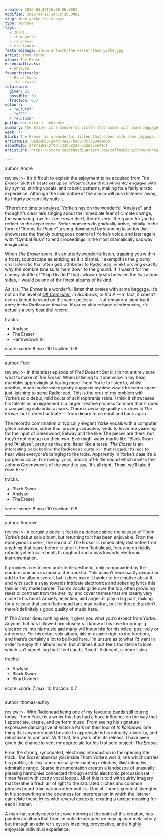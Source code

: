 ```yaml
---
created: 2016-03-30T16:00:06.000Z
modified: 2018-03-11T14:19:36.000Z
slug: thom-yorke-the-eraser
type: reviews
tags:
  - 2000s
  - thom yorke
  - radiohead
  - electronic
featuredimage: album-artwork/the-eraser-thom-yorke.jpg
artist: Thom Yorke
album: The Eraser
essentialtracks:
  - Analyse
favouritetracks:
  - Black Swan
  - The Eraser
totalscore:
  given: 21
  possible: 30
  fraction: 0.7
colours:
  - "#0f0f0f"
  - "#FFF"
  - "#ed1a36"
pullquote: Erratic ambience
summary: The Eraser is a wonderful listen that comes with some baggage. It’s not on the level of OK Computer, In Rainbows, or Kid A — in fact, it doesn’t even attempt to stand on the same pedestal — but remains a significant entry in the Radiohead timeline.
week: 47
blurb: The Eraser is a wonderful listen that comes with some baggage. If you’re able to handle its intensity, it’s actually a very beautiful record.
artistMBID: 8ed2e0b3-aa4c-4e13-bec3-dc7393ed4d6b
albumMBID: 2a971a81-2f4d-333b-8327-8b2d73c649cf
artistLink: https://store.wasteheadquarters.com/collections/thom-yorke-atoms-for-peace/

---
```


author: André

review: >-
  It’s difficult to explain the enjoyment to be acquired from *The Eraser*. Skittish beats set up an infrastructure that awkwardly engages with icy synths, stirring vocals, and robotic patterns, making for a fairly erratic experience. Although the cold nature of the album will push listeners away, its fidgety personality suits it. 
  
  ‘There’s no time to analyse,’ Yorke sings on the wonderful “Analyse”, and though it’s clear he’s singing about the immediate fear of climate change, the words ring true for *The Eraser* itself; there’s very little space for you to reflect on the experience. Softer moments do gradually arrive, initially in the form of “Atoms for Peace”, a song dominated by stunning falsettos that showcases the frankly outrageous control of Yorke’s voice, and later again with “Cymbal Rush” to end proceedings in the most dramatically sad way imaginable. 
  
  When *The Eraser* soars, it’s an utterly wonderful listen, trapping you within a frosty soundscape as enticing as it is dismal. It exemplifies the gloomy characteristic that often gets attributed to [Radiohead](/reviews/radiohead-a-moon-shaped-pool/), whilst proving exactly why this sombre tone suits them down to the ground. If it wasn’t for the clumsy shuffle of “Skip Divided” that awkwardly sits between the two album sides, it would be one of the finest albums of its kind. 
  
  As it is, *The Eraser* is a wonderful listen that comes with some baggage. It’s not on the level of [*OK Computer*](/reviews/radiohead-ok-computer/), *In Rainbows*, or *Kid A* — in fact, it doesn’t even attempt to stand on the same pedestal — but remains a significant entry in the Radiohead timeline. If you’re able to handle its intensity, it’s actually a very beautiful record.

tracks:
  - Analyse
  - ­The Eraser
  - ­Harrowdown Hill

score:
  score: 8
  max: 10
  fraction: 0.8

---
author: Fred

review: >-
  In this latest episode of *Fred Doesn’t Get It*, I’m not entirely sure what to make of *The Eraser*. When listening to it one voice in my head mumbles approvingly at having more Thom Yorke to listen to, whilst another, much louder voice gently suggests my time would be better spent just listening to some Radiohead. This is the crux of my problem with Yorke’s solo debut, mild bouts of schizophrenia aside. I think it showcases his talents as an ingredient in a larger creative process far more than it does a compelling solo artist at work. There is certainly quality on show in *The Eraser*, but it does fluctuate — from dreary to cerebral and back again. 
  
  The record’s combination of typically elegant Yorke vocals with a computer glitch ambience, rather than proving seductive, tends to leave me yearning for the input of Greenwood, Selway and the like. The pieces are there, but they’re not enough on their own. Even high-water marks like “Black Swan and “Analyse”, pretty as they are, listen like a tease. *The Eraser* is an interesting peek behind the Radiohead curtain in that regard. It’s nice to hear what everyone’s bringing to the table. Apparently in Yorke’s case it’s a gorgeous voice, burrowing lyrics, and an off-kilter sound which invites the Johnny Greenwood’s of the world to say, ‘It’s all right, Thom, we’ll take it from here.’

tracks:
  - Black Swan
  - ­Analyse
  - ­The Eraser

score:
  score: 6
  max: 10
  fraction: 0.6

---
author: Andrew

review: >-
  It certainly doesn’t feel like a decade since the release of Thom Yorke’s debut solo album, but returning to it has been enjoyable. From the eponymous opener, the sound of *The Eraser* is immediately distinctive from anything that came before or after it from Radiohead, focusing on rigidly robotic yet intricate beats throughout and a bias towards electronic instrumentation. 
  
  It provides a restrained and sterile aesthetic, only compounded by the sombre tone across most of the tracklist. This doesn’t necessarily detract or add to the album overall, but it does make it harder to be emotive about it, and with such a sway towards intricate electronica and sobering lyrics this task is only made harder. Thom’s vocals glide over the top, often providing relief or contrast from the sterility, and cover themes that are clearly very close to his heart. Anxiety, rejection, and anger all play a big part, making for a release that even Radiohead fans may balk at, but for those that don’t, there’s definitely a good quality of music here. 
  
  If *The Eraser* does nothing else, it gives you what you’d expect from Yorke. Anyone that has followed him closely will know of his love for bringing electronics into his music and many will know him for his voice, positively or otherwise. For his debut solo album, this mix came right to the forefront, and there’s certainly a lot to be liked here. I’m unsure as to what I’d want in order to enjoy this album more, but at times it just feels too sterile to love, which isn’t something that I feel can be ‘fixed.’ A decent, sombre listen.

tracks:
  - Analyse
  - ­Black Swan
  - ­Skip Divided

score:
  score: 7
  max: 10
  fraction: 0.7

---
author: thomas-ashby

review: >-
  With Radiohead being one of my favourite bands still touring today, Thom Yorke is a writer that has had a huge influence on the way that I appreciate, create, and perform music. From seeing his signature expressive dancing live at Victoria Park on their tour of *In Rainbows*, one thing that anyone should be able to appreciate is his integrity, diversity, and reluctance to conform. With that, ten years after its release, I have been given the chance to vent my appreciate for his first solo project; *The Eraser*.

  From the strong, syncopated, electronic introduction in the opening title track, *The Eraser* absorbs you inside Thom Yorke’s world, one which carries his prolific, chilling, and unusually enchanting melodies, illustrating his admirable range. Sparse instrumentation creates a landscape of unusually pleasing harmonies connected through erratic electronic percussion (at times fused with scatty vocal loops). All of this is told with quirky imagery that breathe a fresh air of light to the saturated cliches and common phrases heard from various other writers. One of Thom’s greatest strengths in his songwriting is the openness for interpretation in which the listener can relate these lyrics with several contexts, creating a unique meaning for each listener. 
  
  A man that surely needs to prove nothing at the point of this creation, has painted an album that from an outside perspective may appear melancholy but through an admirer’s eyes is inspiring, provocative, and a highly enjoyable individual experience.
